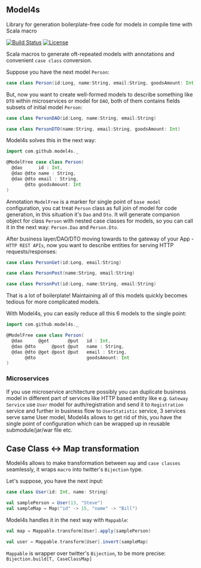 ## Model4s
Library for generation boilerplate-free code for models in compile time with Scala macro

[![Build Status](https://api.travis-ci.org/arukavytsia/model4s.png)](https://travis-ci.org/arukavytsia/model4s/)
[![License](https://img.shields.io/badge/license-MIT-green.svg)](https://github.com/arukavytsia/model4s/blob/master/LICENSE)

Scala macros to generate oft-repeated models with annotations and convenient `case class` conversion.

Suppose you have the next model `Person`:
```scala
case class Person(id:Long, name:String, email:String, goodsAmount: Int)
```

But, now you want to create well-formed models to describe something like `DTO` within 
microservices or model for `DAO`, both of them contains fields subsets of initial model `Person`:

```scala
case class PersonDAO(id:Long, name:String, email:String)

case class PersonDTO(name:String, email:String, goodsAmount: Int)
```
Model4s solves this in the next way:

```scala
import com.github.model4s._

@ModelFree case class Person(
  @dao      id : Int,
  @dao @dto name : String,
  @dao @dto email : String,
       @dto goodsAmount: Int
)
```

Annotation `ModelFree` is a marker for single point of `base model` configuration,
you cat treat `Person` class as full join of model for code generation, in this situation it's `Dao` and `Dto`.
It will generate companion object for class `Person` with nested case classes for models, so you can call it in 
the next way: `Person.Dao` and `Person.Dto`.

After business layer/DAO/DTO moving towards to the gateway of your App - `HTTP REST APIs`, now you want to describe
entities for serving HTTP requests/responses:

```scala
case class PersonGet(id:Long, email:String)

case class PersonPost(name:String, email:String)

case class PersonPut(id:Long, name:String, email:String)
```
That is a lot of boilerplate! Maintaining all of this models quickly becomes tedious for more complicated models.

With Model4s, you can easily reduce all this 6 models to the single point:
```scala
import com.github.model4s._

@ModelFree case class Person(
  @dao      @get       @put   id : Int,
  @dao @dto      @post @put   name : String,
  @dao @dto @get @post @put   email : String,
       @dto                   goodsAmount: Int
)
```
### Microservices

If you use microservice architecture possibly you can duplicate business model in different part of services
like HTTP based entity like e.g. `Gateway Service` use `User` model for auth/registration and send it to 
`Registration` service and further in business flow to `UserStatistic` service, 3 services serve same User model,
Model4s allows to get rid of this, you have the single point of configuration which can be wrapped up in reusable
submodule/jar/war file etc.

## Case Class <-> Map transformation
Model4s allows to make transformation between `map` and `case classes` seamlessly, it wraps `macro` into 
twitter's `Bijection` type.

Let's suppose, you have the next input:
```scala
case class User(id: Int, name: String)

val samplePerson = User(13, "Steve")
val sampleMap = Map("id" -> 15, "name" -> "Bill")
```

Model4s handles it in the next way with `Mappable`:
```scala
val map = Mappable.transform[User].apply(samplePerson)

val user = Mappable.transform[User].invert(sampleMap)
```

`Mappable` is wrapper over twitter's `Bijection`, to be more precise: `Bijection.build[T, CaseClassMap]`